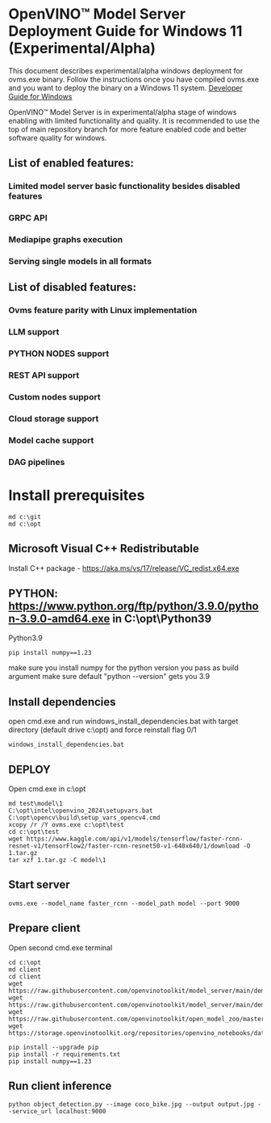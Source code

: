 # OpenVINO&trade; Model Server Deployment Guide for Windows 11 (Experimental/Alpha)
This document describes experimental/alpha windows deployment for ovms.exe binary.
Follow the instructions once you have compiled ovms.exe and you want to deploy the binary on a Windows 11 system.
[Developer Guide for Windows](windows_developer_guide.md)

OpenVINO&trade; Model Server is in experimental/alpha stage of windows enabling with limited functionality and quality.
It is recommended to use the top of main repository branch for more feature enabled code and better software quality for windows.

## List of enabled features:
### Limited model server basic functionality besides disabled features
### GRPC API
### Mediapipe graphs execution
### Serving single models in all formats

## List of disabled features:
### Ovms feature parity with Linux implementation
### LLM support
### PYTHON NODES support
### REST API support
### Custom nodes support
### Cloud storage support
### Model cache support
### DAG pipelines

# Install prerequisites
```
md c:\git
md c:\opt
```

## Microsoft Visual C++ Redistributable
Install C++ package - https://aka.ms/vs/17/release/VC_redist.x64.exe

## PYTHON: https://www.python.org/ftp/python/3.9.0/python-3.9.0-amd64.exe in C:\opt\Python39
Python3.9
```
pip install numpy==1.23
```
make sure you install numpy for the python version you pass as build argument
make sure default "python --version" gets you 3.9

## Install dependencies
open cmd.exe and run windows_install_dependencies.bat with target directory (default drive c:\\opt) and force reinstall flag 0/1
```
windows_install_dependencies.bat
```

## DEPLOY
Open cmd.exe in c:\opt
```
md test\model\1
C:\opt\intel\openvino_2024\setupvars.bat
C:\opt\opencv\build\setup_vars_opencv4.cmd
xcopy /r /Y ovms.exe c:\opt\test
cd c:\opt\test
wget https://www.kaggle.com/api/v1/models/tensorflow/faster-rcnn-resnet-v1/tensorFlow2/faster-rcnn-resnet50-v1-640x640/1/download -O 1.tar.gz
tar xzf 1.tar.gz -C model\1
```

## Start server
```
ovms.exe --model_name faster_rcnn --model_path model --port 9000
```

## Prepare client
Open second cmd.exe terminal
```
cd c:\opt
md client
cd client
wget https://raw.githubusercontent.com/openvinotoolkit/model_server/main/demos/object_detection/python/object_detection.py
wget https://raw.githubusercontent.com/openvinotoolkit/model_server/main/demos/object_detection/python/requirements.txt
wget https://raw.githubusercontent.com/openvinotoolkit/open_model_zoo/master/data/dataset_classes/coco_91cl.txt
wget https://storage.openvinotoolkit.org/repositories/openvino_notebooks/data/data/image/coco_bike.jpg

pip install --upgrade pip
pip install -r requirements.txt
pip install numpy==1.23
```

## Run client inference
```
python object_detection.py --image coco_bike.jpg --output output.jpg --service_url localhost:9000
```